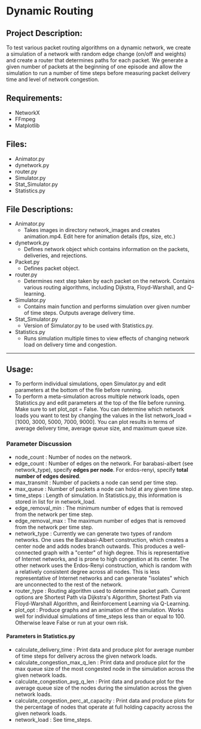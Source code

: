 # Dynamic Routing

## Project Description:
To test various packet routing algorithms on a dynamic network, we create a simulation of a network with random edge change (on/off and weights) and create a router that determines paths for each packet. We generate a given number of packets at the beginning of one episode and allow the simulation to run a number of time steps before measuring packet delivery time and level of network congestion.

## Requirements:
- NetworkX
- FFmpeg
- Matplotlib

## Files:
- Animator.py
- dynetwork.py
- router.py
- Simulator.py
- Stat_Simulator.py
- Statistics.py

## File Descriptions:
- Animator.py
    - Takes images in directory network_images and creates animation.mp4. Edit here for animation details (fps, size, etc.)
- dynetwork.py
    - Defines network object which contains information on the packets, deliveries, and rejections.
- Packet.py
    - Defines packet object.
- router.py
    - Determines next step taken by each packet on the network. Contains various routing algorithms, including Dijkstra, Floyd-Warshall, and Q-learning.
- Simulator.py
    - Contains main function and performs simulation over given number of time steps. Outputs average delivery time.
- Stat_Simulator.py
    - Version of Simulator.py to be used with Statistics.py.
- Statistics.py
    - Runs simulation multiple times to view effects of changing network load on delivery time and congestion.

---

## Usage:
- To perform individual simulations, open Simulator.py and edit parameters at the bottom of the file before running.
- To perform a meta-simulation across multiple network loads, open Statistics.py and edit parameters at the top of the file before running. Make sure to set plot_opt = False. You can determine which network loads you want to test by changing the values in the list network_load = [1000, 3000, 5000, 7000, 9000]. You can plot results in terms of average delivery time, average queue size, and maximum queue size.
### Parameter Discussion
- node_count : Number of nodes on the network.
- edge_count : Number of edges on the network. For barabasi-albert (see network_type), specify **edges per node**. For erdos-renyi, specify **total number of edges desired**.
- max_transmit : Number of packets a node can send per time step.
- max_queue : Number of packets a node can hold at any given time step.
- time_steps : Length of simulation. In Statistics.py, this information is stored in list for in network_load.
- edge_removal_min : The minimum number of edges that is removed from the network per time step.
- edge_removal_max : The maximum number of edges that is removed from the network per time step.
- network_type : Currently we can generate two types of random networks. One uses the Barabasi-Albert construction, which creates a center node and adds nodes branch outwards. This produces a well-connected graph with a "center" of high degree. This is representative of Internet networks, and is prone to high congestion at its center. The other network uses the Erdos-Renyi construction, which is random with a relatively consistent degree across all nodes. This is less representative of Internet networks and can generate "isolates" which are unconnected to the rest of the network.
- router_type : Routing algorithm used to determine packet path. Current options are Shortest Path via Dijkstra's Algorithm, Shortest Path via Floyd-Warshall Algorithm, and Reinforcement Learning via Q-Learning.
- plot_opt : Produce graphs and an animation of the simulation. Works well for individual simulations of time_steps less than or equal to 100. Otherwise leave False or run at your own risk.
#### Parameters in Statistics.py
- calculate_delivery_time : Print data and produce plot for average number of time steps for delivery across the given network loads.
- calculate_congestion_max_q_len : Print data and produce plot for the max queue size of the most congested node in the simulation across the given network loads.
- calculate_congestion_avg_q_len : Print data and produce plot for the average queue size of the nodes during the simulation across the given network loads.
- calculate_congestion_perc_at_capacity : Print data and produce plots for the percentage of nodes that operate at full holding capacity across the given network loads.
- network_load : See time_steps.